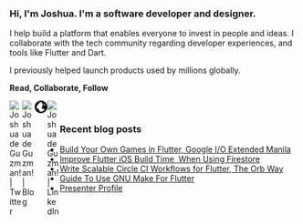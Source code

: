 ### Hi, I'm Joshua. I'm a software developer and designer.

I help build a platform that enables everyone to invest in people and ideas. I collaborate with the tech community regarding developer experiences, and tools like Flutter and Dart.

I previously helped launch products used by millions globally.


**Read, Collaborate, Follow**

[<img align="left" alt="Joshua de Guzman! | Twitter" width="22px" src="https://cdn.jsdelivr.net/npm/simple-icons@v3/icons/twitter.svg" />][twitter]
[<img align="left" alt="Joshua de Guzman! | Blog" width="22px" src="https://cdn.jsdelivr.net/npm/simple-icons@v3/icons/medium.svg" />][blog]
[<img align="left" alt="Joshua de Guzman! | Website" width="22px" src="https://raw.githubusercontent.com/iconic/open-iconic/master/svg/globe.svg" />][website]
[<img align="left" alt="Joshua de Guzman! | LinkedIn" width="22px" src="https://cdn.jsdelivr.net/npm/simple-icons@v3/icons/linkedin.svg" />][linkedin]
<br>

### Recent blog posts

<!-- BLOG-POST-LIST:START -->
- [Build Your Own Games in Flutter, Google I/O Extended Manila](https://joshuamdeguzman.com/presentations/build-your-own-games-in-flutter/)
- [Improve Flutter iOS Build Time  When Using Firestore](https://joshuamdeguzman.com/improve-flutter-ios-build-time-when-using-firestore/)
- [Write Scalable Circle CI Workflows for Flutter, The Orb Way](https://joshuamdeguzman.com/writing-scalable-circle-ci-config-for-flutter-apps/)
- [Guide To Use GNU Make For Flutter](https://joshuamdeguzman.com/flutter-makefiles/)
- [Presenter Profile](https://joshuamdeguzman.com/presentations/profile/)
<!-- BLOG-POST-LIST:END -->

[website]: https://joshuamdeguzman.com
[twitter]: https://twitter.com/suprdeclarative
[blog]: http://blog.joshuamdeguzman.com
[linkedin]: https://www.linkedin.com/in/joshuadeguzman